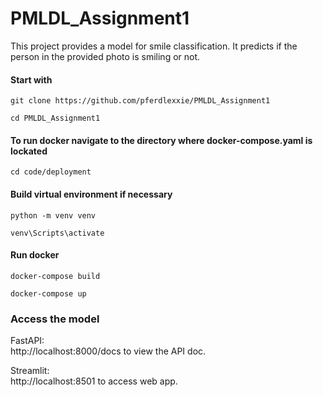 # PMLDL_Assignment1

This project provides a model for smile classification. It predicts if the person in the provided photo is smiling or not.

#### Start with 
````
git clone https://github.com/pferdlexxie/PMLDL_Assignment1
````
````
cd PMLDL_Assignment1
````

####  To run docker navigate to the directory where docker-compose.yaml is lockated 
````
cd code/deployment
````

####  Build virtual environment if necessary 
````
python -m venv venv
````
````
venv\Scripts\activate   
````

####  Run docker 
````
docker-compose build
```` 
````
docker-compose up
````

### Access the model
FastAPI: \
http://localhost:8000/docs to view the API doc.

Streamlit: \
http://localhost:8501 to access web app.
